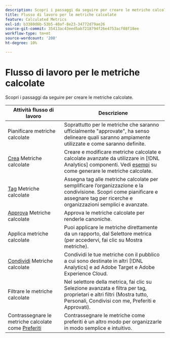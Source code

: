 ```yaml
---
description: Scopri i passaggi da seguire per creare le metriche calcolate.
title: Flusso di lavoro per le metriche calcolate
feature: Calculated Metrics
exl-id: b3380d6b-53b5-40af-8e23-34772d79ae26
source-git-commit: 35413ac43eed5ab7218794f26e4753acf08f18ee
workflow-type: tm+mt
source-wordcount: '208'
ht-degree: 10%

---
```


# Flusso di lavoro per le metriche calcolate

Scopri i passaggi da seguire per creare le metriche calcolate.

| Attività flusso di lavoro | Descrizione |
| --- | --- |
| Pianificare metriche calcolate | Soprattutto per le metriche che saranno ufficialmente &quot;approvate&quot;, ha senso delineare quali saranno ampiamente utilizzate e come saranno definite. |
| [Crea](c-build-metrics/cm-build-metrics.md) Metriche calcolate | Creare e modificare metriche calcolate e calcolate avanzate da utilizzare in [!DNL Analytics] componenti.  Vedi [esempi](c-build-metrics/cm-build-metrics.md) su come generare le metriche calcolate. |
| [Tag](cm-tagging.md) Metriche calcolate | Assegna tag alle metriche calcolate per semplificare l’organizzazione e la condivisione. Scopri come pianificare e assegnare tag per ricerche e organizzazioni semplici e avanzate. |
| [Approva](cm-approving.md) Metriche calcolate | Approva le metriche calcolate per renderle canoniche. |
| Applica metriche calcolate | Puoi applicare le metriche direttamente da un rapporto, dal Selettore metrica (per accedervi, fai clic su Mostra metriche). |
| [Condividi](cm-sharing.md) Metriche calcolate | Condividi le tue metriche con il pubblico a cui sono destinate in altri [!DNL Analytics] e ad Adobe Target e Adobe Experience Cloud. |
| Filtrare le metriche calcolate | Nel selettore della metrica, fai clic su Selezione avanzata e filtra per tag, proprietari e altri filtri (Mostra tutto, Personali, Condivisi con me, Preferiti e Approvati). |
| Contrassegnare le metriche calcolate come [Preferiti](cm-finding.md) | Contrassegnare le metriche come preferiti è un altro modo per organizzarle in modo semplice e intuitivo. |
